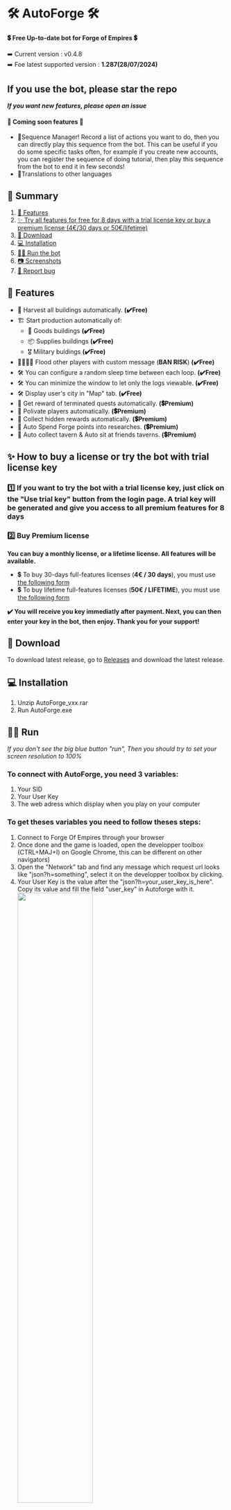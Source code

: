 <h1>🛠️ AutoForge 🛠️</h1>
<h4>💲 Free Up-to-date bot for Forge of Empires 💲 </h4>
➡️ Current version : v0.4.8 <br/>
➡️ Foe latest supported version : <b> 1.287(28/07/2024) </b><br/>
<h2><b>If you use the bot, please star the repo</b></h2>
<i><b>If you want new features, please open an issue</b></i>

<h4>🌟 Coming soon features 🌟</h4>
<ul>
 <li>🌟Sequence Manager! Record a list of actions you want to do, then you can directly play this sequence from the bot. This can be useful if you do some specific tasks often, for example if you create new accounts, you can register the sequence of doing tutorial, then play this sequence from the bot to end it in few seconds!</li>
 <li>🌟Translations to other languages</li>
</ul>

<div id="summary">
<h2>📘 Summary</h2>
<ol>
 <li> <a href="#features">📑 Features</a></li>
 <li> <a href="#licenses">✨ Try all features for free for 8 days with a trial license key or buy a premium license (4€/30 days or 50€/lifetime) </a></li>
 <li> <a href="#download">📩 Download</a></li>
 <li> <a href="#installation">💻 Installation</a></li>
 <li> <a href="#run">🏃‍♂️ Run the bot </a></li>
 <li> <a href="#screenshots">📷 Screenshots</a></li>
 <li> <a href="#report_bug">🐞 Report bug</a></li>
</ol>
</div>

<div id="features">
<h2>📑 Features</h2>
<ul>
  <li>🥣 Harvest all buildings automatically. <b>(✔️Free)</b></li> 
  <li>🏗️ Start production automatically of:
    <ul>
      <li> 🥗 Goods buildings <b>(✔️Free)</b></li>
      <li> 📦 Supplies buildings <b>(✔️Free)</b></li>
      <li> 🎖️ Military buldings <b>(✔️Free)</b></li>
     </ul>
    </li>
  <li>👨‍👩‍👦‍👦 Flood other players with custom message (<b>BAN RISK</b>) <b>(✔️Free)</b></li>
  <li>🛠️ You can configure a random sleep time between each loop. <b>(✔️Free)</b></li>
  <li>🛠️ You can minimize the window to let only the logs viewable. <b>(✔️Free)</b></li>
  <li>🛠️ Display user's city in "Map" tab. <b>(✔️Free)</b></li>
  <li>💫 Get reward of terminated quests automatically. <b>(💲Premium)</b></li>
  <li>💫 Polivate players automatically. <b>(💲Premium)</b></li>
  <li>💫 Collect hidden rewards automatically. <b>(💲Premium)</b></li>
  <li>💫 Auto Spend Forge points into researches. <b>(💲Premium)</b></li>
  <li>💫 Auto collect tavern & Auto sit at friends taverns. <b>(💲Premium)</b></li>
</ul>
</div>
   
<div id="licenses">
<h2>✨ How to buy a license or try the bot with trial license key</h2>
<h3>1️⃣ If you want to try the bot with a trial license key, just click on the "Use trial key" button from the login page. A trial key will be generated and give you access to all premium features for 8 days</h3>

<h3>2️⃣ Buy Premium license </h3>
<b>You can buy a monthly license, or a lifetime license. All features will be available.</b>
<ul> 
 <li>💲 To buy 30-days full-features licenses (<b>4€ / 30 days</b>), you must use <a href="https://app.cryptolens.io/Form/P/akTrCtQI/2218">the following form</a></li>
 <li>💲 To buy lifetime full-features licenses (<b>50€ / LIFETIME</b>), you must use <a href="https://app.cryptolens.io/Form/P/SgvJAOhe/2219">the following form</a></li>
</ul>
<b>✔️ You will receive you key immediatly after payment. Next, you can then enter your key in the bot, then enjoy. Thank you for your support!</b>
</div>

<div id="download">
<h2>📩 Download</h2>
To download latest release, go to <a href="https://github.com/ThScEo/AutoForge/releases">Releases</a> and download the latest release.
</div>


<div id="installation">
<h2>💻 Installation</h2>
<ol>
  <li>Unzip AutoForge_vxx.rar</li>
  <li>Run AutoForge.exe</li>
</li>
</ol>
</div>


<div id="run">
<h2>🏃‍♂️ Run</h2>
 <i>If you don't see the big blue button "run", Then you should try to set your screen resolution to 100%</i>
 <h3>To connect with AutoForge, you need 3 variables:</h3>
 <ol>
  <li>Your SID</li>
  <li>Your User Key</li>
  <li>The web adress which display when you play on your computer</li>
 </ol>
 <h3>To get theses variables you need to follow theses steps:</h3>
 <ol>
  <li>Connect to Forge Of Empires through your browser</li>
  <li>Once done and the game is loaded, open the developper toolbox (CTRL+MAJ+I) on Google Chrome, this can be different on other navigators)</li>
  <li>Open the "Network" tab and find any message which request url looks like "json?h=something", select it on the developper toolbox by clicking.</li>
  <li>Your User Key is the value after the "json?h=your_user_key_is_here". Copy its value and fill the field "user_key" in Autoforge with it.
  <img src="img/how_to_login.PNG" width=60%></li>
  <li>Your SID is the value of the sid cookie. To find it, select the "Headers" tab, scroll down to the "Request Headers" section, and find the "cookie" field. Copy the value of the sid only, and fill the field "sid" in AutoForge with it. <img src="img/how_to_login_sid.PNG" width=60%></li>
  <li>The web adresse is the URL displayed on your navigator when playing Forge Of Empires. <img src="img/how_to_login_url.PNG" width=60%><br/>
   For example: "https://es21.forgeofempires.com/game/"</li>
 </ol>
 
<div id="screenshots">
<h2>📷 Screenshots</h2>
<ul>
    <img src="img/tab_1.PNG" width=70%>
    <img src="img/tab_2.PNG" width=70%>
    <img src="img/tab_2_extended_1.PNG" width=70%>
    <img src="img/tab_2_extended_2.PNG" width=70%>
    <img src="img/tab_3.PNG" width=70%>
    <img src="img/tab_5.PNG" width=70%>
    <img src="img/tab_6.PNG" width=70%>
    <img src="img/minimized.PNG" width=70%>
</ul>
</div>
</div>
